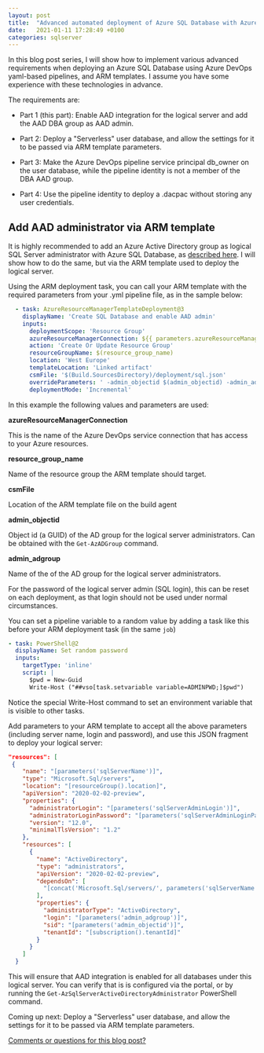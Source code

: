```yaml
---
layout: post
title:  "Advanced automated deployment of Azure SQL Database with Azure DevOps (part 1 of 4)"
date:   2021-01-11 17:28:49 +0100
categories: sqlserver
---
```


In this blog post series, I will show how to implement various advanced requirements when deploying an Azure SQL Database using Azure DevOps yaml-based pipelines, and ARM templates. I assume you have some experience with these technologies in advance.

The requirements are:

- Part 1 (this part): Enable AAD integration for the logical server and add the AAD DBA group as AAD admin.

- Part 2: Deploy a "Serverless" user database, and allow the settings for it to be passed via ARM template parameters.

- Part 3: Make the Azure DevOps pipeline service principal db_owner on the user database, while the pipeline identity is not a member of the DBA AAD group.

- Part 4: Use the pipeline identity to deploy a .dacpac without storing any user credentials.

## Add AAD administrator via ARM template

It is highly recommended to add an Azure Active Directory group as logical SQL Server administrator with Azure SQL Database, as [described here](https://docs.microsoft.com/azure/azure-sql/database/authentication-aad-configure?tabs=azure-powershell#provision-azure-ad-admin-sql-dtabase). I will show how to do the same, but via the ARM template used to deploy the logical server.

Using the ARM deployment task, you can call your ARM template with the required parameters from your .yml pipeline file, as in the sample below:

```yaml
  - task: AzureResourceManagerTemplateDeployment@3
    displayName: 'Create SQL Database and enable AAD admin'
    inputs:
      deploymentScope: 'Resource Group'
      azureResourceManagerConnection: ${{ parameters.azureResourceManagerConnection }}
      action: 'Create Or Update Resource Group'
      resourceGroupName: $(resource_group_name)
      location: 'West Europe'
      templateLocation: 'Linked artifact'
      csmFile: '$(Build.SourcesDirectory)/deployment/sql.json'
      overrideParameters: ' -admin_objectid $(admin_objectid) -admin_adgroup $(admin_adgroup) -sqlServerName $(sqlServerName) -sqlServerAdminLogin $(sqlServerAdminLogin) -sqlServerAdminLoginPassword $(adminpwd)'
      deploymentMode: 'Incremental'
```

In this example the following values and parameters are used:

**azureResourceManagerConnection** 

This is the name of the Azure DevOps service connection that has access to your Azure resources.

**resource_group_name**

Name of the resource group the ARM template should target.

**csmFile** 

Location of the ARM template file on the build agent

**admin_objectid**

Object id (a GUID) of the AD group for the logical server administrators.
Can be obtained with the `Get-AzADGroup` command.

**admin_adgroup**

Name of the of the AD group for the logical server administrators.

For the password of the logical server admin (SQL login), this can be reset on each deployment, as that login should not be used under normal circumstances.

You can set a pipeline variable to a random value by adding a task like this before your ARM deployment task (in the same `job`)

```yaml
- task: PowerShell@2
  displayName: Set random password
  inputs:
    targetType: 'inline'
    script: |
      $pwd = New-Guid
      Write-Host ("##vso[task.setvariable variable=ADMINPWD;]$pwd")
```
Notice the special Write-Host command to set an environment variable that is visible to other tasks.

Add parameters to your ARM template to accept all the above parameters (including server name, login and password), and use this JSON fragment to deploy your logical server:

```json
"resources": [
 {
    "name": "[parameters('sqlServerName')]",
    "type": "Microsoft.Sql/servers",
    "location": "[resourceGroup().location]",
    "apiVersion": "2020-02-02-preview",
    "properties": {
      "administratorLogin": "[parameters('sqlServerAdminLogin')]",
      "administratorLoginPassword": "[parameters('sqlServerAdminLoginPassword')]",
      "version": "12.0",
      "minimalTlsVersion": "1.2"
    },
    "resources": [
      {
        "name": "ActiveDirectory",
        "type": "administrators",
        "apiVersion": "2020-02-02-preview",
        "dependsOn": [
          "[concat('Microsoft.Sql/servers/', parameters('sqlServerName'))]"
        ],
        "properties": {
          "administratorType": "ActiveDirectory",
          "login": "[parameters('admin_adgroup')]",
          "sid": "[parameters('admin_objectid')]",
          "tenantId": "[subscription().tenantId]"
        }
      }
    ]
  }
```

This will ensure that AAD integration is enabled for all databases under this logical server. You can verify that is is configured via the portal, or by running the `Get-AzSqlServerActiveDirectoryAdministrator` PowerShell command.

Coming up next: Deploy a "Serverless" user database, and allow the settings for it to be passed via ARM template parameters.

[Comments or questions for this blog post?](https://github.com/ErikEJ/erikej.github.io/issues/25)

